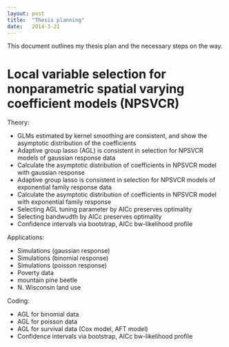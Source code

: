 ```yaml
---
layout: post
title:  "Thesis planning"
date:   2014-3-21
---
```


This document outlines my thesis plan and the necessary steps on the way.

# Local variable selection for nonparametric spatial varying coefficient models (NPSVCR)

Theory:

 - GLMs estimated by kernel smoothing are consistent, and show the asymptotic distribution of the coefficients
 - Adaptive group lasso (AGL) is consistent in selection for NPSVCR models of gaussian response data
 - Calculate the asymptotic distribution of coefficients in NPSVCR model with gaussian response
 - Adaptive group lasso is consistent in selection for NPSVCR models of exponential family response data
 - Calculate the asymptotic distribution of coefficients in NPSVCR model with exponential family response
 - Selecting AGL tuning parameter by AICc preserves optimality
 - Selecting bandwudth by AICc preserves optimality
 - Confidence intervals via bootstrap, AICc bw-likelihood profile

Applications:

 - Simulations (gaussian response)
 - Simulations (binomial response)
 - Simulations (poisson response)
 - Poverty data
 - mountain pine beetle
 - N. Wisconsin land use
 
Coding:

 - AGL for binomial data
 - AGL for poisson data
 - AGL for survival data (Cox model, AFT model)
 - Confidence intervals via bootstrap, AICc bw-likelihood profile